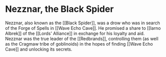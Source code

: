 # Nezznar, the Black Spider
Nezznar, also known as the [[Black Spider]], was a drow who was in search of the Forge of Spells in [[Wave Echo Cave]]. He promised a share to [[Iarno Albrek]] of the [[Lords' Alliance]] in exchange for his loyalty and aid. Nezznar was the true leader of the [[Redbrands]], controlling them (as well as the Cragmaw tribe of goblinoids) in the hopes of finding [[Wave Echo Cave]] and unlocking its secrets.